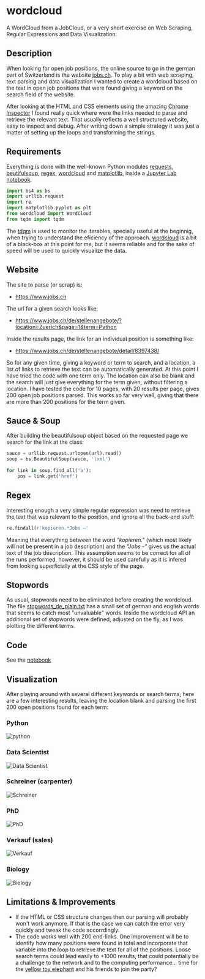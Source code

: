 # wordcloud
A WordCloud from a JobCloud, or a very short exercise on Web Scraping, Regular Expressions and Data Visualization.

## Description
When looking for open job positions, the online source to go in the german part of Switzerland is the website [jobs.ch](https://www.jobs.ch/de/). To play a bit with web scraping, text parsing and data visualization I wanted to create a wordcloud based on the text in open job positions that were found giving a keyword on the search field of the website. 

After looking at the HTML and CSS elements using the amazing [Chrome Inspector](https://developers.google.com/web/tools/chrome-devtools/) I found really quick where were the links needed to parse and retrieve the relevant text. That usually reflects a well structured website, easy to inspect and debug. After writing down a simple strategy it was just a matter of setting up the loops and transforming the strings. 

## Requirements
Everything is done with the well-known Python modules [requests](https://docs.python.org/3/library/urllib.request.html), [beutifulsoup](https://www.crummy.com/software/BeautifulSoup/bs4/doc/), [regex](https://docs.python.org/3/library/re.html), [wordcloud](https://github.com/amueller/word_cloud) and [matplotlib](https://matplotlib.org/), inside a [Jupyter Lab notebook](https://github.com/jupyterlab/jupyterlab). 

```python
import bs4 as bs
import urllib.request
import re
import matplotlib.pyplot as plt
from wordcloud import WordCloud
from tqdm import tqdm
```
The [tdqm](https://github.com/noamraph/tqdm) is used to monitor the iterables, specially useful at the beginnig, when trying to understand the eficiency of the approach. [wordcloud](https://github.com/amueller/word_cloud) is a bit of a black-box at this point for me, but it seems reliable and for the sake of speed will be used to quickly visualize the data. 

## Website
The site to parse (or scrap) is:
* https://www.jobs.ch 

The url for a given search looks like:
* https://www.jobs.ch/de/stellenangebote/?location=Zuerich&page=1&term=Python 

Inside the results page, the link for an individual position is something like:
* https://www.jobs.ch/de/stellenangebote/detail/8397438/

So for any given time, giving a keyword or term to search, and a location, a list of links to retrieve the text can be automatically generated. At this point I have tried the code with one term only. The location can also be blank and the search will just give everything for the term given, without filtering a location. I have tested the code for 10 pages, with 20 results per page, gives 200 open job positions parsed. This works so far very well, giving that there are more than 200 positions for the term given.

## Sauce & Soup
After building the beautifulsoup object based on the requested page we search for the link at the class:

```python
sauce = urllib.request.urlopen(url).read()
soup = bs.BeautifulSoup(sauce, 'lxml')
    
for link in soup.find_all('a'):
    pos = link.get('href')
```

## Regex
Interesting enough a very simple regular expression was need to retrieve the text that was relevant to the position, and ignore all the back-end stuff:

```python
re.findall(r'kopieren.*Jobs —'
```

Meaning that everything between the word *"kopieren."* (which most likely will not be present in a job description) and the *"Jobs -"* gives us the actual text of the job description. This assumption seems to be correct for all of the runs performed, however, it should be used carefully as it is infered from looking superficially at the CSS style of the page.

## Stopwords
As usual, stopwords need to be eliminated before creating the wordcloud. The file [stopwords_de_plain.txt](https://github.com/pandastrail/wordcloud/blob/master/stopwords_de_plain.txt) has a small set of german and english words that seems to catch most "unvaluable" words. Inside the wordcloud API an additional set of stopwords were defined, adjusted on the fly, as I was plotting the different terms.

## Code
See the [notebook](https://github.com/pandastrail/wordcloud/blob/master/wordcloud.ipynb)

## Visualization
After playing around with several different keywords or search terms, here are a few interesting results, leaving the location blank and parsing the first 200 open positions found for each term:

### Python
![python](https://github.com/pandastrail/wordcloud/blob/master/python.png "wordcloud for term python")

### Data Scientist
![Data Scientist](https://github.com/pandastrail/wordcloud/blob/master/data%2Bscientist.png "wordcloud for term data+scientist")

### Schreiner (carpenter)
![Schreiner](https://github.com/pandastrail/wordcloud/blob/master/schreiner.png "wordcloud for term schreiner")

### PhD
![PhD](https://github.com/pandastrail/wordcloud/blob/master/phd.png "wordcloud for term phd")

### Verkauf (sales)
![Verkauf](https://github.com/pandastrail/wordcloud/blob/master/verkauf.png "wordcloud for term verkauf")

### Biology
![Biology](https://github.com/pandastrail/wordcloud/blob/master/biology_rev.png "wordcloud for term biology")

## Limitations & Improvements
* If the HTML or CSS structure changes then our parsing will probably won't work anymore. If that is the case we can catch the error very quickly and tweak the code accorrdingly.
* The code works well with 200 end-links. One improvement will be to identify how many positions were found in total and incorporate that variable into the loop to retrieve the text for all of the positions. Loose search terms could lead easily to +1000 results, that could potentially be a challenge to the network and to the computing performance... time for the [yellow toy elephant](http://hadoop.apache.org/) and his friends to join the party?
